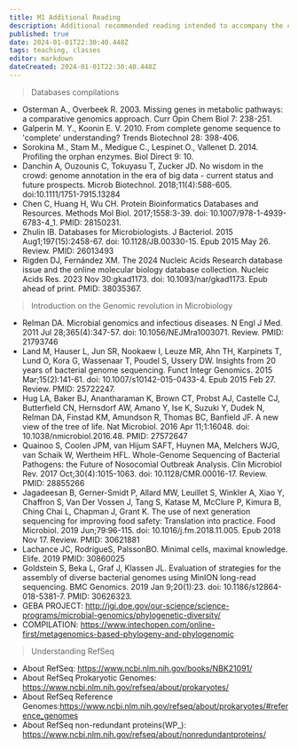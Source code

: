 ```yaml
---
title: M1 Additional Reading
description: Additional recommended reading intended to accompany the contents of MCB6318 Module 1
published: true
date: 2024-01-01T22:30:40.448Z
tags: teaching, classes
editor: markdown
dateCreated: 2024-01-01T22:30:40.448Z
---
```


> Databases compilations
- Osterman A., Overbeek R. 2003. Missing genes in metabolic pathways: a comparative genomics approach. Curr Opin Chem Biol 7: 238-251.
- Galperin M. Y., Koonin E. V. 2010. From complete genome sequence to 'complete' understanding? Trends Biotechnol 28: 398-406.
- Sorokina M., Stam M., Medigue C., Lespinet O., Vallenet D. 2014. Profiling the orphan enzymes. Biol Direct 9: 10. 
- Danchin A, Ouzounis C, Tokuyasu T, Zucker JD. No wisdom in the crowd: genome annotation in the era of big data - current status and future prospects. Microb Biotechnol. 2018;11(4):588-605. doi:10.1111/1751-7915.13284
- Chen C, Huang H, Wu CH. Protein Bioinformatics Databases and Resources. Methods Mol Biol. 2017;1558:3-39. doi: 10.1007/978-1-4939-6783-4_1. PMID: 28150231.
- Zhulin IB. Databases for Microbiologists. J Bacteriol. 2015 Aug1;197(15):2458-67. doi: 10.1128/JB.00330-15. Epub 2015 May 26. Review. PMID: 26013493
- Rigden DJ, Fernández XM. The 2024 Nucleic Acids Research database issue and the online molecular biology database collection. Nucleic Acids Res. 2023 Nov 30:gkad1173. doi: 10.1093/nar/gkad1173. Epub ahead of print. PMID: 38035367.

> Introduction on the Genomic revolution in Microbiology

- Relman DA. Microbial genomics and infectious diseases. N Engl J Med. 2011 Jul 28;365(4):347-57. doi: 10.1056/NEJMra1003071. Review.  PMID: 21793746
- Land M, Hauser L, Jun SR, Nookaew I, Leuze MR, Ahn TH, Karpinets T, Lund O, Kora G, Wassenaar T, Poudel S, Ussery DW. Insights from 20 years of bacterial genome sequencing. Funct Integr Genomics. 2015 Mar;15(2):141-61. doi: 10.1007/s10142-015-0433-4. Epub 2015 Feb 27. Review.  PMID: 25722247.
- Hug LA, Baker BJ, Anantharaman K, Brown CT, Probst AJ, Castelle CJ, Butterfield CN, Hernsdorf AW, Amano Y, Ise K, Suzuki Y, Dudek N, Relman DA, Finstad KM, Amundson R, Thomas BC, Banfield JF. A new view of the tree of life. Nat Microbiol. 2016 Apr 11;1:16048. doi: 10.1038/nmicrobiol.2016.48. PMID: 27572647
- Quainoo S, Coolen JPM, van Hijum SAFT, Huynen MA, Melchers WJG, van Schaik W, Wertheim HFL. Whole-Genome Sequencing of Bacterial Pathogens: the Future of Nosocomial Outbreak Analysis. Clin Microbiol Rev. 2017 Oct;30(4):1015-1063. doi: 10.1128/CMR.00016-17. Review.  PMID: 28855266
- Jagadeesan B, Gerner-Smidt P, Allard MW, Leuillet S, Winkler A, Xiao Y, Chaffron S, Van Der Vossen J, Tang S, Katase M, McClure P, Kimura B, Ching Chai L, Chapman J, Grant K. The use of next generation sequencing for improving food safety: Translation into practice. Food Microbiol. 2019 Jun;79:96-115. doi: 10.1016/j.fm.2018.11.005. Epub 2018 Nov 17. Review.  PMID: 30621881
- Lachance JC, RodrigueS, PalssonBO. Minimal cells, maximal knowledge. Elife. 2019 PMID: 30860025
- Goldstein S, Beka L, Graf J, Klassen JL. Evaluation of strategies for the assembly of diverse bacterial genomes using MinION long-read sequencing. BMC Genomics. 2019 Jan 9;20(1):23. doi: 10.1186/s12864-018-5381-7. PMID: 30626323.
- GEBA PROJECT: http://jgi.doe.gov/our-science/science-programs/microbial-genomics/phylogenetic-diversity/
- COMPILATION: https://www.intechopen.com/online-first/metagenomics-based-phylogeny-and-phylogenomic

> Understanding RefSeq
- About RefSeq: https://www.ncbi.nlm.nih.gov/books/NBK21091/
- About RefSeq Prokaryotic Genomes: https://www.ncbi.nlm.nih.gov/refseq/about/prokaryotes/
- About RefSeq Reference  Genomes:https://www.ncbi.nlm.nih.gov/refseq/about/prokaryotes/#reference_genomes
- About RefSeq non-redundant proteins(WP_): https://www.ncbi.nlm.nih.gov/refseq/about/nonredundantproteins/


 
